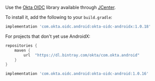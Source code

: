 Use the [Okta OIDC](https://github.com/okta/okta-oidc-android) library available through [JCenter](https://bintray.com/okta/com.okta.android/okta-oidc-android).

To install it, add the following to your `build.gradle`:

```groovy
implementation 'com.okta.oidc.android:okta-oidc-androidx:1.0.18'
```

For projects that don't yet use AndroidX:

```groovy
repositories {
    maven {
        url  "https://dl.bintray.com/okta/com.okta.android"
    }
}
```

```groovy
implementation 'com.okta.oidc.android:okta-oidc-android:1.0.16'
```
